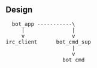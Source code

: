 ## Design

<pre>
  bot_app -----------\
     |               |
     v               v
irc_client      bot_cmd_sup
                     |
                     v
                  bot_cmd
</pre>
